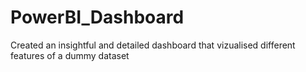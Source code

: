 # PowerBI_Dashboard
Created an insightful and detailed dashboard that vizualised different features of a dummy dataset
